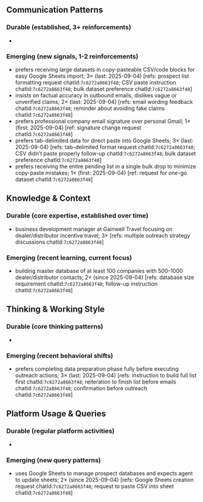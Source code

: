 ## Communication Patterns
### Durable (established, 3+ reinforcements)
-

### Emerging (new signals, 1-2 reinforcements)
- prefers receiving large datasets in copy-pasteable CSV/code blocks for easy Google Sheets import; 3× (last: 2025-09-04) [refs: prospect list formatting request chatId:`7c6272a8663f48`; CSV paste instruction chatId:`7c6272a8663f48`; bulk dataset preference chatId:`7c6272a8663f48`]
- insists on factual accuracy in outbound emails, dislikes vague or unverified claims; 2× (last: 2025-09-04) [refs: email wording feedback chatId:`7c6272a8663f48`; reminder about avoiding fake claims chatId:`7c6272a8663f48`]
- prefers professional company email signature over personal Gmail; 1× (first: 2025-09-04) [ref: signature change request chatId:`7c6272a8663f48`]
- prefers tab-delimited data for direct paste into Google Sheets; 3× (last: 2025-09-04) [refs: tab-delimited format request chatId:`7c6272a8663f48`; CSV didn’t paste properly follow-up chatId:`7c6272a8663f48`; bulk dataset preference chatId:`7c6272a8663f48`]
- prefers receiving the entire pending list in a single bulk drop to minimize copy-paste mistakes; 1× (first: 2025-09-04) [ref: request for one-go dataset chatId:`7c6272a8663f48`]

## Knowledge & Context
### Durable (core expertise, established over time)
- business development manager at Gainwell Travel focusing on dealer/distributor incentive travel; 3× [refs: multiple outreach strategy discussions chatId:`7c6272a8663f48`]

### Emerging (recent learning, current focus)
- building master database of at least 100 companies with 500–1000 dealer/distributor contacts; 2× (since 2025-09-04) [refs: database size requirement chatId:`7c6272a8663f48`; follow-up instruction chatId:`7c6272a8663f48`]

## Thinking & Working Style
### Durable (core thinking patterns)
-

### Emerging (recent behavioral shifts)
- prefers completing data preparation phase fully before executing outreach actions; 3× (last: 2025-09-04) [refs: instruction to build full list first chatId:`7c6272a8663f48`; reiteration to finish list before emails chatId:`7c6272a8663f48`; confirmation before outreach chatId:`7c6272a8663f48`]

## Platform Usage & Queries
### Durable (regular platform activities)
-

### Emerging (new query patterns)
- uses Google Sheets to manage prospect databases and expects agent to update sheets; 2× (since 2025-09-04) [refs: Google Sheets creation request chatId:`7c6272a8663f48`; request to paste CSV into sheet chatId:`7c6272a8663f48`]